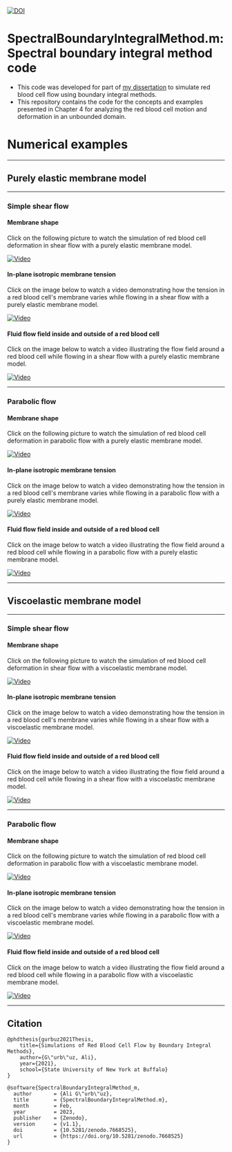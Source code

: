 [![DOI](https://zenodo.org/badge/580601900.svg)](https://zenodo.org/badge/latestdoi/580601900)

# SpectralBoundaryIntegralMethod.m: Spectral boundary integral method code

- This code was developed for part of [my dissertation](https://www.researchgate.net/publication/355033649_Simulations_of_Red_Blood_Cell_Flow_by_Boundary_Integral_Methods) to simulate red blood cell flow using boundary integral methods.
- This repository contains the code for the concepts and examples presented in Chapter 4 for analyzing the red blood cell motion and deformation in an unbounded domain.

# Numerical examples

---

## Purely elastic membrane model

---

### Simple shear flow

#### Membrane shape

Click on the following picture to watch the simulation of red blood cell deformation in shear flow with a purely elastic membrane model.

[![Video](https://img.youtube.com/vi/w_5CqQsjlxM/maxresdefault.jpg)](https://www.youtube.com/watch?v=w_5CqQsjlxM)

#### In-plane isotropic membrane tension

Click on the image below to watch a video demonstrating how the tension in a red blood cell's membrane varies while flowing in a shear flow with a purely elastic membrane model.

[![Video](https://img.youtube.com/vi/BUEJtE-vI2Y/maxresdefault.jpg)](https://www.youtube.com/watch?v=BUEJtE-vI2Y)

#### Fluid flow field inside and outside of a red blood cell

Click on the image below to watch a video illustrating the flow field around a red blood cell while flowing in a shear flow with a purely elastic membrane model.

[![Video](https://img.youtube.com/vi/7nTHj_gt0n0/maxresdefault.jpg)](https://www.youtube.com/watch?v=7nTHj_gt0n0)

---

### Parabolic flow

#### Membrane shape

Click on the following picture to watch the simulation of red blood cell deformation in parabolic flow with a purely elastic membrane model.

[![Video](https://img.youtube.com/vi/OSZr69uMuz8/maxresdefault.jpg)](https://www.youtube.com/watch?v=OSZr69uMuz8)

#### In-plane isotropic membrane tension

Click on the image below to watch a video demonstrating how the tension in a red blood cell's membrane varies while flowing in a parabolic flow with a purely elastic membrane model.

[![Video](https://img.youtube.com/vi/K_WhBSuUISE/maxresdefault.jpg)](https://www.youtube.com/watch?v=K_WhBSuUISE)

#### Fluid flow field inside and outside of a red blood cell

Click on the image below to watch a video illustrating the flow field around a red blood cell while flowing in a parabolic flow with a purely elastic membrane model.

[![Video](https://img.youtube.com/vi/tWyhJAZpghI/maxresdefault.jpg)](https://www.youtube.com/watch?v=tWyhJAZpghI)

---

## Viscoelastic membrane model

---

### Simple shear flow

#### Membrane shape

Click on the following picture to watch the simulation of red blood cell deformation in shear flow with a viscoelastic membrane model.

[![Video](https://img.youtube.com/vi/k6qviRGyb-k/maxresdefault.jpg)](https://www.youtube.com/watch?v=k6qviRGyb-k)

#### In-plane isotropic membrane tension

Click on the image below to watch a video demonstrating how the tension in a red blood cell's membrane varies while flowing in a shear flow with a viscoelastic membrane model.

[![Video](https://img.youtube.com/vi/hQipE262_VA/maxresdefault.jpg)](https://www.youtube.com/watch?v=hQipE262_VA)

#### Fluid flow field inside and outside of a red blood cell

Click on the image below to watch a video illustrating the flow field around a red blood cell while flowing in a shear flow with a viscoelastic membrane model.

[![Video](https://img.youtube.com/vi/a0JzfOeJ_J4/maxresdefault.jpg)](https://www.youtube.com/watch?v=a0JzfOeJ_J4)

---

### Parabolic flow

#### Membrane shape

Click on the following picture to watch the simulation of red blood cell deformation in parabolic flow with a viscoelastic membrane model.

[![Video](https://img.youtube.com/vi/WsTkOA8WZ4Y/maxresdefault.jpg)](https://www.youtube.com/watch?v=WsTkOA8WZ4Y)

#### In-plane isotropic membrane tension

Click on the image below to watch a video demonstrating how the tension in a red blood cell's membrane varies while flowing in a parabolic flow with a viscoelastic membrane model.

[![Video](https://img.youtube.com/vi/TSEQkKWU254/maxresdefault.jpg)](https://www.youtube.com/watch?v=TSEQkKWU254)

#### Fluid flow field inside and outside of a red blood cell

Click on the image below to watch a video illustrating the flow field around a red blood cell while flowing in a parabolic flow with a viscoelastic membrane model.

[![Video](https://img.youtube.com/vi/eJZCY7gk4wk/maxresdefault.jpg)](https://www.youtube.com/watch?v=eJZCY7gk4wk)

---

## Citation

    @phdthesis{gurbuz2021Thesis,
        title={Simulations of Red Blood Cell Flow by Boundary Integral Methods},
        author={G\"urb\"uz, Ali},
        year={2021},
        school={State University of New York at Buffalo}
    }
    
    @software{SpectralBoundaryIntegralMethod_m,
      author       = {Ali G\"urb\"uz},
      title        = {SpectralBoundaryIntegralMethod.m},
      month        = Feb,
      year         = 2023,
      publisher    = {Zenodo},
      version      = {v1.1},
      doi          = {10.5281/zenodo.7668525},
      url          = {https://doi.org/10.5281/zenodo.7668525}
    }
